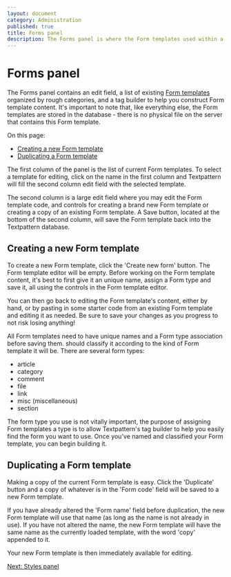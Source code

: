 ```yaml
---
layout: document
category: Administration
published: true
title: Forms panel
description: The Forms panel is where the Form templates used within a Textpattern website are created and edited.
---
```


# Forms panel

The Forms panel contains an edit field, a list of existing [Form templates](https://docs.textpattern.io/themes/form-templates-explained) organized by rough categories, and a tag builder to help you construct Form template content. It's important to note that, like everything else, the Form templates are stored in the database - there is no physical file on the server that contains this Form template.

On this page:

* [Creating a new Form template](#creating-a-new-form-template)
* [Duplicating a Form template](#duplicating-a-form-template)

The first column of the panel is the list of current Form templates. To select a template for editing, click on the name in the first column and Textpattern will fill the second column edit field with the selected template.

The second column is a large edit field where you may edit the Form template code, and controls for creating a brand new Form template or creating a copy of an existing Form template. A Save button, located at the bottom of the second column, will save the Form template back into the Textpattern database.

## Creating a new Form template

To create a new Form template, click the 'Create new form' button. The Form template editor will be empty. Before working on the Form template content, it's best to first give it an unique name, assign a Form type and save it, all using the controls in the Form template editor.

You can then go back to editing the Form template's content, either by hand, or by pasting in some starter code from an existing Form template and editing it as needed. Be sure to save your changes as you progress to not risk losing anything!

All Form templates need to have unique names and a Form type association before saving them. should classify it according to the kind of Form template it will be. There are several form types:

* article
* category
* comment
* file
* link
* misc (miscellaneous)
* section

The form type you use is not vitally important, the purpose of assigning Form templates a type is to allow Textpattern's tag builder to help you easily find the form you want to use. Once you've named and classified your Form template, you can begin building it.

## Duplicating a Form template

Making a copy of the current Form template is easy. Click the 'Duplicate' button and a copy of whatever is in the 'Form code' field will be saved to a new Form template.

If you have already altered the 'Form name' field before duplication, the new Form template will use that name (as long as the name is not already in use). If you have not altered the name, the new Form template will have the same name as the currently loaded template, with the word 'copy' appended to it.

Your new Form template is then immediately available for editing.

[Next: Styles panel](https://docs.textpattern.io/administration/styles-panel)
